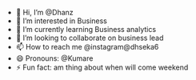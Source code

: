- 👋 Hi, I’m @Dhanz
- 👀 I’m interested in  Business 
- 🌱 I’m currently learning Business analytics 
- 💞️ I’m looking to collaborate on business lead
- 📫 How to reach me @instagram@dhseka6
- 😄 Pronouns: @Kumare
- ⚡ Fun fact: am thing about when will come weekend 

<!---
Dhseka6/Dhseka6 is a ✨ special ✨ repository because its `README.md` (this file) appears on your GitHub profile.
You can click the Preview link to take a look at your changes.
